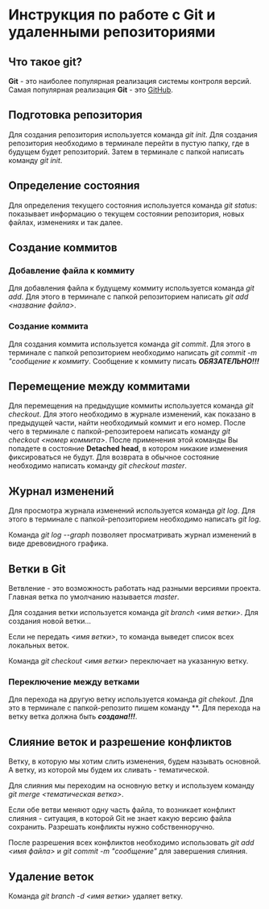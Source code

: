 # Инструкция по работе с Git и удаленными репозиториями

## Что такое git?
**Git** - это наиболее популярная реализация системы контроля версий. Самая популярная реализация **Git** - это [GitHub](https://github.com).

## Подготовка репозитория
Для создания репозитория используется команда *git init*. Для создания репозитория необходимо в терминале перейти в пустую папку, где в будущем будет репозиторий. Затем в терминале с папкой написать команду *git init*.

## Определение состояния
Для определения текущего состояния используется команда *git status*: показывает информацию о текущем состоянии репозитория, новых файлах, изменениях и так далее.

## Создание коммитов

### Добавление файла к коммиту
Для добавления файла к будущему коммиту используется команда *git add*. Для этого в терминале с папкой репозиторием написать *git add <название файла>*.

### Создание коммита
Для создания коммита используется команда *git commit*. Для этого в терминале с папкой репозиторием необходимо написать *git commit -m "сообщение к коммиту*. Сообщение к коммиту писать ***ОБЯЗАТЕЛЬНО!!!***

## Перемещение между коммитами
Для перемещения на предыдущие коммиты используется команда *git checkout*. Для этого необходимо в журнале изменений, как показано в предыдущей части, найти необходимый коммит и его номер. После чего в терминале с папкой-репозитероем написать команду *git checkout <номер коммита>*. После применения этой команды Вы попадете в состояние **Detached head**, в котором никакие изменения фиксироваться не будут. Для возврата в обычное состояние необходимо написать команду *git checkout master*.

## Журнал изменений
Для просмотра журнала изменений используется команда *git log*. Для этого в терминале с папкой-репозиторием необходимо написать *git log*.

Команда *git log --graph* позволяет просматривать журнал изменений в виде древовидного графика.

## Ветки в Git
Ветвление - это возможность работать над разными версиями проекта. Главная ветка по умолчанию называется *master*.

Для создания ветки используется команда *git branch <имя ветки>*.
Для создания новой ветки...

Если не передать *<имя ветки>*, то команда выведет список всех локальных веток.

Команда *git checkout <имя ветки>* переключает на указанную ветку.

### Переключение между ветками
Для перехода на другую ветку используется команда *git chekout*. Для это в терминале с папкой-репозито пишем команду **. Для перехода на ветку ветка должна быть ***создана!!!***.

## Слияние веток и разрешение конфликтов
Ветку, в которую мы хотим слить изменения, будем называть основной. А ветку, из которой мы будем их сливать - тематической.

Для слияния мы переходим на основную ветку и используем команду *git merge <тематическая ветка>*.

Если обе ветви меняют одну часть файла, то возникает конфликт слияния - ситуация, в которой Git не знает какую версию файла сохранить. Разрешать конфликты нужно собственноручно.

После разрешения всех конфликтов необходимо использовать *git add <имя файла>* и *git commit -m "сообщение"* для завершения слияния.

## Удаление веток
Команда *git branch -d <имя ветки>* удаляет ветку.
